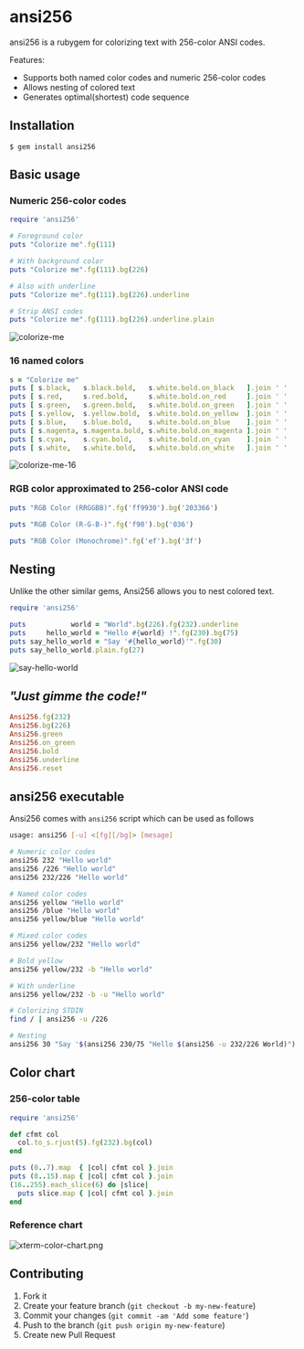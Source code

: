# ansi256

ansi256 is a rubygem for colorizing text with 256-color ANSI codes.

Features:

- Supports both named color codes and numeric 256-color codes
- Allows nesting of colored text
- Generates optimal(shortest) code sequence

## Installation

    $ gem install ansi256

Basic usage
-----------

### Numeric 256-color codes

```ruby
require 'ansi256'

# Foreground color
puts "Colorize me".fg(111)

# With background color
puts "Colorize me".fg(111).bg(226)

# Also with underline
puts "Colorize me".fg(111).bg(226).underline

# Strip ANSI codes
puts "Colorize me".fg(111).bg(226).underline.plain
```

![colorize-me](https://github.com/junegunn/ansi256/raw/master/colorize-me.png)

### 16 named colors

```ruby
s = "Colorize me"
puts [ s.black,   s.black.bold,   s.white.bold.on_black   ].join ' '
puts [ s.red,     s.red.bold,     s.white.bold.on_red     ].join ' '
puts [ s.green,   s.green.bold,   s.white.bold.on_green   ].join ' '
puts [ s.yellow,  s.yellow.bold,  s.white.bold.on_yellow  ].join ' '
puts [ s.blue,    s.blue.bold,    s.white.bold.on_blue    ].join ' '
puts [ s.magenta, s.magenta.bold, s.white.bold.on_magenta ].join ' '
puts [ s.cyan,    s.cyan.bold,    s.white.bold.on_cyan    ].join ' '
puts [ s.white,   s.white.bold,   s.white.bold.on_white   ].join ' '
```

![colorize-me-16](https://github.com/junegunn/ansi256/raw/master/colorize-me-16.png)

### RGB color approximated to 256-color ANSI code

```ruby
puts "RGB Color (RRGGBB)".fg('ff9930').bg('203366')

puts "RGB Color (R-G-B-)".fg('f90').bg('036')

puts "RGB Color (Monochrome)".fg('ef').bg('3f')
```

Nesting
-------

Unlike the other similar gems, Ansi256 allows you to nest colored text.

```ruby
require 'ansi256'

puts           world = "World".bg(226).fg(232).underline
puts     hello_world = "Hello #{world} !".fg(230).bg(75)
puts say_hello_world = "Say '#{hello_world}'".fg(30)
puts say_hello_world.plain.fg(27)
```

![say-hello-world](https://github.com/junegunn/ansi256/raw/master/say-hello-world.png)

_"Just gimme the code!"_
-----------------------

```ruby
Ansi256.fg(232)
Ansi256.bg(226)
Ansi256.green
Ansi256.on_green
Ansi256.bold
Ansi256.underline
Ansi256.reset
```


ansi256 executable
------------------

Ansi256 comes with `ansi256` script which can be used as follows

```bash
usage: ansi256 [-u] <[fg][/bg]> [mesage]

# Numeric color codes
ansi256 232 "Hello world"
ansi256 /226 "Hello world"
ansi256 232/226 "Hello world"

# Named color codes
ansi256 yellow "Hello world"
ansi256 /blue "Hello world"
ansi256 yellow/blue "Hello world"

# Mixed color codes
ansi256 yellow/232 "Hello world"

# Bold yellow
ansi256 yellow/232 -b "Hello world"

# With underline
ansi256 yellow/232 -b -u "Hello world"

# Colorizing STDIN
find / | ansi256 -u /226

# Nesting
ansi256 30 "Say '$(ansi256 230/75 "Hello $(ansi256 -u 232/226 World)")'"
```

Color chart
-----------

### 256-color table

```ruby
require 'ansi256'

def cfmt col
  col.to_s.rjust(5).fg(232).bg(col)
end

puts (0..7).map  { |col| cfmt col }.join
puts (8..15).map { |col| cfmt col }.join
(16..255).each_slice(6) do |slice|
  puts slice.map { |col| cfmt col }.join
end
```

### Reference chart

![xterm-color-chart.png](https://github.com/junegunn/ansi256/raw/master/xterm-color-chart.png)

Contributing
------------

1. Fork it
2. Create your feature branch (`git checkout -b my-new-feature`)
3. Commit your changes (`git commit -am 'Add some feature'`)
4. Push to the branch (`git push origin my-new-feature`)
5. Create new Pull Request
